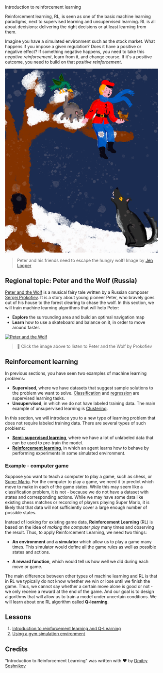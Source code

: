  Introduction to reinforcement learning

Reinforcement learning, RL, is seen as one of the basic machine learning paradigms, next to supervised learning and unsupervised learning. RL is all about decisions: delivering the right decisions or at least learning from them.

Imagine you have a simulated environment such as the stock market. What happens if you impose a given regulation? Does it have a positive or negative effect? If something negative happens, you need to take this _negative reinforcement_, learn from it, and change course. If it's a positive outcome, you need to build on that _positive reinforcement_.

![peter and the wolf](images/peter.png)

> Peter and his friends need to escape the hungry wolf! Image by [Jen Looper](https://twitter.com/jenlooper)

## Regional topic: Peter and the Wolf (Russia)

[Peter and the Wolf](https://en.wikipedia.org/wiki/Peter_and_the_Wolf) is a musical fairy tale written by a Russian composer [Sergei Prokofiev](https://en.wikipedia.org/wiki/Sergei_Prokofiev). It is a story about young pioneer Peter, who bravely goes out of his house to the forest clearing to chase the wolf. In this section, we will train machine learning algorithms that will help Peter:

- **Explore** the surrounding area and build an optimal navigation map
- **Learn** how to use a skateboard and balance on it, in order to move around faster.

[![Peter and the Wolf](https://img.youtube.com/vi/Fmi5zHg4QSM/0.jpg)](https://www.youtube.com/watch?v=Fmi5zHg4QSM)

> 🎥 Click the image above to listen to Peter and the Wolf by Prokofiev

## Reinforcement learning

In previous sections, you have seen two examples of machine learning problems:

- **Supervised**, where we have datasets that suggest sample solutions to the problem we want to solve. [Classification](../4-Classification/README.md) and [regression](../2-Regression/README.md) are supervised learning tasks.
- **Unsupervised**, in which we do not have labeled training data. The main example of unsupervised learning is [Clustering](../5-Clustering/README.md).

In this section, we will introduce you to a new type of learning problem that does not require labeled training data. There are several types of such problems:

- **[Semi-supervised learning](https://wikipedia.org/wiki/Semi-supervised_learning)**, where we have a lot of unlabeled data that can be used to pre-train the model.
- **[Reinforcement learning](https://wikipedia.org/wiki/Reinforcement_learning)**, in which an agent learns how to behave by performing experiments in some simulated environment.

### Example - computer game

Suppose you want to teach a computer to play a game, such as chess, or [Super Mario](https://wikipedia.org/wiki/Super_Mario). For the computer to play a game, we need it to predict which move to make in each of the game states. While this may seem like a classification problem, it is not - because we do not have a dataset with states and corresponding actions. While we may have some data like existing chess matches or recording of players playing Super Mario, it is likely that that data will not sufficiently cover a large enough number of possible states.

Instead of looking for existing game data, **Reinforcement Learning** (RL) is based on the idea of *making the computer play* many times and observing the result. Thus, to apply Reinforcement Learning, we need two things:

- **An environment** and **a simulator** which allow us to play a game many times. This simulator would define all the game rules as well as possible states and actions.

- **A reward function**, which would tell us how well we did during each move or game.

The main difference between other types of machine learning and RL is that in RL we typically do not know whether we win or lose until we finish the game. Thus, we cannot say whether a certain move alone is good or not - we only receive a reward at the end of the game. And our goal is to design algorithms that will allow us to train a model under  uncertain conditions. We will learn about one RL algorithm called **Q-learning**.

## Lessons

1. [Introduction to reinforcement learning and Q-Learning](1-QLearning/README.md)
2. [Using a gym simulation environment](2-Gym/README.md)

## Credits

"Introduction to Reinforcement Learning" was written with ♥️ by [Dmitry Soshnikov](http://soshnikov.com)
